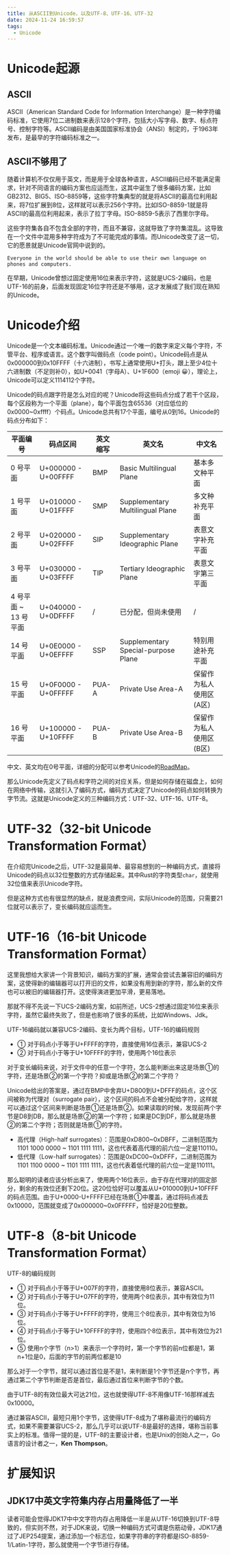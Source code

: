 ```yaml
---
title: 从ASCII到Unicode，以及UTF-8、UTF-16、UTF-32
date: 2024-11-24 16:59:57
tags:
  - Unicode
---
```

<!-- toc -->

# Unicode起源

## ASCII

ASCII（American Standard Code for Information Interchange）是一种字符编码标准，它使用7位二进制数来表示128个字符，包括大小写字母、数字、标点符号、控制字符等。ASCII编码是由美国国家标准协会（ANSI）制定的，于1963年发布，是最早的字符编码标准之一。

## ASCII不够用了

随着计算机不仅仅用于英文，而是用于全球各种语言，ASCII编码已经不能满足需求，针对不同语言的编码方案也应运而生，这其中诞生了很多编码方案，比如GB2312、BIG5、ISO-8859等，这些字符集典型的就是将ASCII的最高位利用起来，将7位扩展到8位，这样就可以表示256个字符。比如ISO-8859-1就是将ASCII的最高位利用起来，表示了拉丁字母。ISO-8859-5表示了西里尔字母。

这些字符集各自不包含全部的字符，而且不兼容，这就导致了字符集混乱。这导致在一个文件中混用多种字符成为了不可能完成的事情。而Unicode改变了这一切，它的愿景就是Unicode官网中说到的。

```
Everyone in the world should be able to use their own language on phones and computers.
```

在早期，Unicode曾想过固定使用16位来表示字符，这就是UCS-2编码，也是UTF-16的前身，后面发现固定16位字符还是不够用，这才发展成了我们现在熟知的Unicode。

# Unicode介绍

Unicode是一个文本编码标准。Unicode通过一个唯一的数字来定义每个字符，不管平台、程序或语言。这个数字叫做码点（code point）。Unicode码点是从0x000000到0x10FFFF（十六进制），书写上通常使用U+打头，跟上至少4位十六进制数（不足则补0），如U+0041（字母A）、U+1F600（emoji 😀），理论上，Unicode可以定义1114112个字符。

Unicode的码点跟字符是怎么对应的呢？Unicode将这些码点分成了若干个区段，每个区段称为一个平面（plane），每个平面包含65536（对应低位的0x0000~0xffff）个码点。Unicode总共有17个平面，编号从0到16。Unicode的码点分布如下：

| 平面编号           | 码点区间                | 英文缩写  | 英文名                                 | 中文名            |
|----------------|---------------------|-------|-------------------------------------|----------------|
| 0 号平面          | U+000000 - U+00FFFF | BMP   | Basic Multilingual Plane            | 基本多文种平面        |
| 1 号平面          | U+010000 - U+01FFFF | SMP   | Supplementary Multilingual Plane    | 多文种补充平面        |
| 2 号平面          | U+020000 - U+02FFFF | SIP   | Supplementary Ideographic Plane     | 表意文字补充平面       |
| 3 号平面          | U+030000 - U+03FFFF | TIP   | Tertiary Ideographic Plane          | 表意文字第三平面       |
| 4 号平面 ~ 13 号平面 | U+040000 - U+0DFFFF | /     | 已分配，但尚未使用                           | /              |
| 14 号平面         | U+0E0000 - U+0EFFFF | SSP   | Supplementary Special-purpose Plane | 特别用途补充平面       |
| 15 号平面         | U+0F0000 - U+0FFFFF | PUA-A | Private Use Area-A                  | 保留作为私人使用区 (A区) |
| 16 号平面         | U+100000 - U+10FFFF | PUA-B | Private Use Area-B                  | 保留作为私人使用区 (B区) |

中文、英文均在0号平面，详细的分配可以参考Unicode的[RoadMap](https://www.unicode.org/roadmaps/index.html)。

那么Unicode先定义了码点和字符之间的对应关系，但是如何存储在磁盘上，如何在网络中传输，这就引入了编码方式，编码方式决定了Unicode的码点如何转换为字节流。这就是Unicode定义的三种编码方式：UTF-32、UTF-16、UTF-8。

# UTF-32（32-bit Unicode Transformation Format）

在介绍完Unicode之后，UTF-32是最简单、最容易想到的一种编码方式，直接将Unicode的码点以32位整数的方式存储起来。其中Rust的字符类型`char`，就使用32位值来表示Unicode字符。

但是这种方式也有很显然的缺点，就是浪费空间，实际Unicode的范围，只需要21位就可以表示了，变长编码就应运而生。

# UTF-16（16-bit Unicode Transformation Format）

这里我想给大家讲一个背景知识，编码方案的扩展，通常会尝试去兼容旧的编码方案，这使得新的编辑器可以打开旧的文件，如果没有用到新的字符，那么新的文件也可以被旧的编辑器打开。这使得演进更加平滑，更易落地。

那就不得不先说一下UCS-2编码方案，如前所述，UCS-2想通过固定16位来表示字符，虽然它最终失败了，但是也影响了很多的系统，比如Windows、Jdk。

UTF-16编码就以兼容UCS-2编码、变长为两个目标，UTF-16的编码规则
- ① 对于码点小于等于U+FFFF的字符，直接使用16位表示，兼容UCS-2
- ② 对于码点小于等于U+10FFFF的字符，使用两个16位表示

对于变长编码来说，对于文件中的任意一个字符，怎么能判断出来这是场景①的字符，还是场景②的第一个字符？抑或是场景②的第二个字符？

Unicode给出的答案是，通过在BMP中舍弃U+D800到U+DFFF的码点，这个区间被称为代理对（surrogate pair），这个区间的码点不会被分配给字符，这样就可以通过这个区间来判断是场景①还是场景②。如果读取的时候，发现前两个字节是D8到DB，那么就是场景②的第一个字符；如果是DC到DF，那么就是场景②的第二个字符；否则就是场景①的字符。

- 高代理（High-half surrogates）：范围是0xD800~0xDBFF，二进制范围为1101 1000 0000 ~ 1101 1111 1111，这也代表着高代理的前六位一定是110110。
- 低代理（Low-half surrogates）：范围是0xDC00~0xDFFF，二进制范围为1101 1100 0000 ~ 1101 1111 1111，这也代表着低代理的前六位一定是110111。

那么聪明的读者应该分析出来了，使用两个16位表示，由于存在代理对的固定部分，剩余的有效位还剩下20位。这20位恰好可以覆盖从U+010000到U+10FFFF的码点范围。由于U+0000-U+FFFF已经在场景①中覆盖，通过将码点减去0x10000，范围就变成了0x000000~0x0FFFFF，恰好是20位整数。

# UTF-8（8-bit Unicode Transformation Format）

UTF-8的编码规则
- ① 对于码点小于等于U+007F的字符，直接使用8位表示，兼容ASCII。
- ② 对于码点小于等于U+07FF的字符，使用两个8位表示，其中有效位为11位。
- ③ 对于码点小于等于U+FFFF的字符，使用三个8位表示，其中有效位为16位。
- ④ 对于码点小于等于U+10FFFF的字符，使用四个8位表示，其中有效位为21位。
- ⑤ 使用n个字节（n>1）来表示一个字符时，第一个字节的前n位都是1，第n+1位是0，后面的字节的前两位都是10

那么对于一个字节，就可以通过首位是不是1，来判断是1个字节还是n个字节，再通过第二个字节判断是否是首位，最后通过首位来判断字节的个数。

由于UTF-8的有效位最大可达21位，这也就使得UTF-8不用像UTF-16那样减去0x10000。

通过兼容ASCII，最短只用1个字节，这使得UTF-8成为了堪称最流行的编码方式，如果不需要兼容UCS-2，那么几乎可以说UTF-8是最好的选择，堪称当前事实上的标准。值得一提的是，UTF-8的主要设计者，也是Unix的创始人之一，Go语言的设计者之一，**Ken Thompson**。

# 扩展知识

## JDK17中英文字符集内存占用量降低了一半

读者可能会觉得JDK17中中文字符内存占用降低一半是从UTF-16切换到UTF-8导致的，但实则不然，对于JDK来说，切换一种编码方式可谓是伤筋动骨，JDK17通过了JEP254提案，通过添加一个标志位，如果字符串的字符都是ISO-8859-1/Latin-1字符，那么就使用一个字节进行存储。
